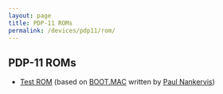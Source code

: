 ```yaml
---
layout: page
title: PDP-11 ROMs
permalink: /devices/pdp11/rom/
---
```


PDP-11 ROMs
-----------

* [Test ROM](test/) (based on [BOOT.MAC](http://skn.noip.me/pdp11/boot.mac) written by [Paul Nankervis](mailto:paulnank@hotmail.com))
